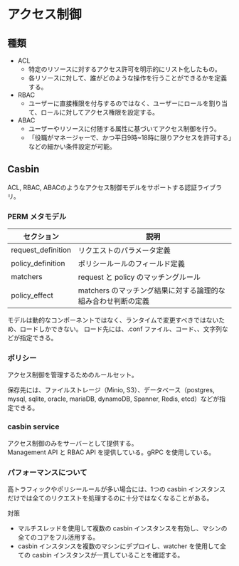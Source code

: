 # アクセス制御

## 種類

- ACL
  - 特定のリソースに対するアクセス許可を明示的にリスト化したもの。
  - 各リソースに対して、誰がどのような操作を行うことができるかを定義する。
- RBAC
  - ユーザーに直接権限を付与するのではなく、ユーザーにロールを割り当て、ロールに対してアクセス権限を設定する。
- ABAC
  - ユーザーやリソースに付随する属性に基づいてアクセス制御を行う。
  - 「役職がマネージャーで、かつ平日9時~18時に限りアクセスを許可する」などの細かい条件設定が可能。

## Casbin

ACL, RBAC, ABACのようなアクセス制御モデルをサポートする認証ライブラリ。

### PERM メタモデル

|セクション|説明|
|-|-|
|request_definition|リクエストのパラメータ定義|
|policy_definition|ポリシールールのフィールド定義|
|matchers|request と policy のマッチングルール|
|policy_effect|matchers のマッチング結果に対する論理的な組み合わせ判断の定義|

モデルは動的なコンポーネントではなく、ランタイムで変更すべきではないため、ロードしかできない。
ロード先には、.conf ファイル、コード、、文字列などが指定できる。

### ポリシー

アクセス制御を管理するためのルールセット。

保存先には、ファイルストレージ（Minio, S3）、データベース（postgres, mysql, sqlite, oracle, mariaDB, dynamoDB, Spanner, Redis, etcd）などが指定できる。

### casbin service

アクセス制御のみをサーバーとして提供する。  
Management API と RBAC API を提供している。gRPC を使用している。  

### パフォーマンスについて

高トラフィックやポリシールールが多い場合には、1つの casbin インスタンスだけでは全てのリクエストを処理するのに十分ではなくなることがある。  

対策

- マルチスレッドを使用して複数の casbin インスタンスを有効し、マシンの全てのコアをフル活用する。
- casbin インスタンスを複数のマシンにデプロイし、watcher を使用して全ての casbin インスタンスが一貫していることを確認する。
